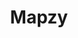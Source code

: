 ---
draft: false
title: Mapzy
content:
  id: mapzy
  name: Mapzy
  website: https://mapzy.io/
  short_description: A simple, self-hostable store finder that cares about your privacy.
---